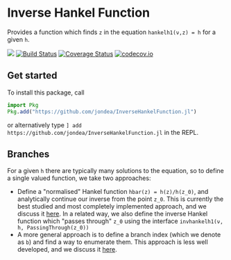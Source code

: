 # Inverse Hankel Function

Provides a function which finds `z` in the equation `hankelh1(ν,z) = h` for a
given `h`.

[![](https://img.shields.io/badge/docs-dev-blue.svg)](https://jondea.github.io/InverseHankelFunction.jl/dev)
[![Build Status](https://travis-ci.org/jondea/InverseHankelFunction.jl.svg?branch=master)](https://travis-ci.org/jondea/InverseHankelFunction.jl)
[![Coverage Status](https://coveralls.io/repos/jondea/InverseHankelFunction.jl/badge.svg?branch=master)](https://coveralls.io/r/jondea/InverseHankelFunction.jl?branch=master)
[![codecov.io](http://codecov.io/github/jondea/InverseHankelFunction.jl/coverage.svg?branch=master)](http://codecov.io/github/jondea/InverseHankelFunction.jl?branch=master)

## Get started
To install this package, call
```julia
import Pkg
Pkg.add("https://github.com/jondea/InverseHankelFunction.jl")
```
or alternatively type `] add https://github.com/jondea/InverseHankelFunction.jl`
in the REPL.

## Branches

For a given `h` there are typically many solutions to the equation, so to define
a single valued function, we take two approaches:
* Define a "normalised" Hankel function `hbar(z) = h(z)/h(z_0)`, and analytically
  continue our inverse from the point `z_0`.
  This is currently the best studied and most completely implemented approach,
  and we discuss it [here](https://jondea.github.io/InverseHankelFunction.jl/dev/hankelh1n).
  In a related way, we also define the inverse Hankel function which
  "passes through" `z_0` using the interface `invhankelh1(ν, h, PassingThrough(z_0))`
* A more general approach is to define a branch index (which we denote as `b`)
  and find a way to enumerate them.
  This approach is less well developed, and we discuss it [here](https://jondea.github.io/InverseHankelFunction.jl/dev/branches).
